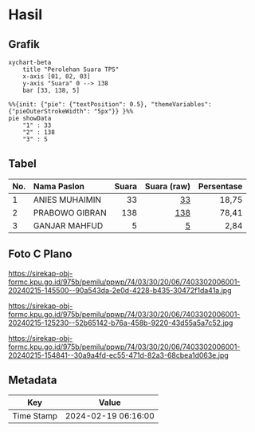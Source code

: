 # Hasil

## Grafik

```mermaid
xychart-beta
    title "Perolehan Suara TPS"
    x-axis [01, 02, 03]
    y-axis "Suara" 0 --> 138
    bar [33, 138, 5]
```

```mermaid
%%{init: {"pie": {"textPosition": 0.5}, "themeVariables": {"pieOuterStrokeWidth": "5px"}} }%%
pie showData
    "1" : 33
    "2" : 138
    "3" : 5
```

## Tabel

| No. | Nama Paslon    | Suara | Suara (raw) | Persentase |
|:--- |:-------------- | -----:| -----------:| ----------:|
| 1   | ANIES MUHAIMIN | 33    | [33][p-1]   | 18,75      |
| 2   | PRABOWO GIBRAN | 138   | [138][p-2]  | 78,41      |
| 3   | GANJAR MAHFUD  | 5     | [5][p-3]    | 2,84       |


[p-1]: https://github.com/gigit-pemilu/pemilu-2024-74-sulawesi-tenggara/blob/main/pilpres/hitung-suara/sub/74-sulawesi-tenggara/sub/03-muna/sub/30-kontu-kowuna/sub/2006-lahorio/sub/001-tps/sub/paslon-1.txt
[p-2]: https://github.com/gigit-pemilu/pemilu-2024-74-sulawesi-tenggara/blob/main/pilpres/hitung-suara/sub/74-sulawesi-tenggara/sub/03-muna/sub/30-kontu-kowuna/sub/2006-lahorio/sub/001-tps/sub/paslon-2.txt
[p-3]: https://github.com/gigit-pemilu/pemilu-2024-74-sulawesi-tenggara/blob/main/pilpres/hitung-suara/sub/74-sulawesi-tenggara/sub/03-muna/sub/30-kontu-kowuna/sub/2006-lahorio/sub/001-tps/sub/paslon-3.txt

## Foto C Plano

https://sirekap-obj-formc.kpu.go.id/975b/pemilu/ppwp/74/03/30/20/06/7403302006001-20240215-145500--90a543da-2e0d-4228-b435-30472f1da41a.jpg

https://sirekap-obj-formc.kpu.go.id/975b/pemilu/ppwp/74/03/30/20/06/7403302006001-20240215-125230--52b65142-b76a-458b-9220-43d55a5a7c52.jpg

https://sirekap-obj-formc.kpu.go.id/975b/pemilu/ppwp/74/03/30/20/06/7403302006001-20240215-154841--30a9a4fd-ec55-471d-82a3-68cbea1d063e.jpg


## Metadata

| Key        | Value               |
| ---------- | ------------------- |
| Time Stamp | 2024-02-19 06:16:00 |



